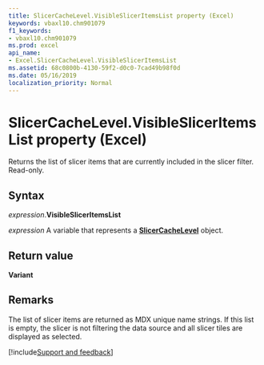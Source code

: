 ```yaml
---
title: SlicerCacheLevel.VisibleSlicerItemsList property (Excel)
keywords: vbaxl10.chm901079
f1_keywords:
- vbaxl10.chm901079
ms.prod: excel
api_name:
- Excel.SlicerCacheLevel.VisibleSlicerItemsList
ms.assetid: 68c0800b-4130-59f2-d0c0-7cad49b98f0d
ms.date: 05/16/2019
localization_priority: Normal
---
```



# SlicerCacheLevel.VisibleSlicerItemsList property (Excel)

Returns the list of slicer items that are currently included in the slicer filter. Read-only.


## Syntax

_expression_.**VisibleSlicerItemsList**

_expression_ A variable that represents a **[SlicerCacheLevel](Excel.SlicerCacheLevel.md)** object.


## Return value

**Variant**


## Remarks

The list of slicer items are returned as MDX unique name strings. If this list is empty, the slicer is not filtering the data source and all slicer tiles are displayed as selected.




[!include[Support and feedback](~/includes/feedback-boilerplate.md)]